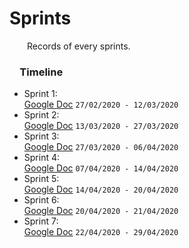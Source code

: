 # Sprints

&emsp;&emsp;Records of every sprints.

### &emsp;Timeline
* Sprint 1:  
 [Google Doc](https://docs.google.com/document/d/1CtU4167Dw7sN2Qc_yhpG04NuWqle-KyOwjYU7D8uSTg) `27/02/2020 - 12/03/2020`
* Sprint 2:  
  [Google Doc](https://docs.google.com/document/d/15TamSl0R9b2-2ka6uA4I1ELWkc_Jfdvp_vVQHEEHwu0) `13/03/2020 - 27/03/2020`
* Sprint 3:  
  [Google Doc](https://docs.google.com/document/d/1DwD9cZPPNoXPKe6quTonfBk6O2bzL1SZwqWQcdLHqaQ) `27/03/2020 - 06/04/2020`
* Sprint 4:  
  [Google Doc](https://docs.google.com/document/d/1Fr0Cf6l0Cz4m8m_iUJafRY6OC8eIlAIqLM12sodBRlw) `07/04/2020 - 14/04/2020`
* Sprint 5:  
  [Google Doc](https://docs.google.com/document/d/1Nb9SSxTZtvO24WujGaCH0sbNCdebdviwvTqt_RTuoj8) `14/04/2020 - 20/04/2020`
* Sprint 6:  
  [Google Doc](https://docs.google.com/document/d/1kx6EYfpFbEhpc8_ip4MO7v3RRPooDLHdQpSdTDgJ4mI) `20/04/2020 - 21/04/2020`
* Sprint 7:  
  [Google Doc](https://docs.google.com/document/d/1uzCdg5jcEoPr0u6gBaTk9wTyiGHhgIKEYZuVXpnx_Og) `22/04/2020 - 29/04/2020`

